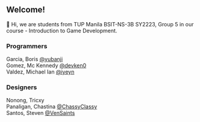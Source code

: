 ## Welcome!

👋 Hi, we are students from TUP Manila BSIT-NS-3B SY2223, Group 5 in our course - Introduction to Game Development.

### Programmers

Garcia, Boris [@yubanji](https://github.com/yubanji)<br>
Gomez, Mc Kennedy [@devken0](https://github.com/devken0)<br>
Valdez, Michael Ian [@iyeyn](https://github.com/iyeyn)<br>

### Designers

Nonong, Tricxy <br>
Panaligan, Chastina [@ChassyClassy](https://github.com/ChassyClassy)<br>
Santos, Steven [@VenSaints](https://github.com/VenSaints)<br>
